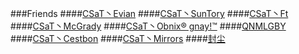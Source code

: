 ###Friends
####[CSaT丶Evian](https://github.com/CSaTSunTory/firends/blob/master/CSaT_Evian/Evian.md)
####[CSaT丶SunTory](https://github.com/CSaTSunTory/firends/blob/master/CSaT_SunTory/CSaT_SunTory.md)
####[CSaT丶Ft](https://github.com/CSaTSunTory/firends/blob/master/CSaT_Ft/CSaT_Ft.md)
####[CSaT丶McGrady](https://github.com/CSaTSunTory/firends/blob/master/CSaT_McGrady/Xukai.md)
####[CSaT丶Obnix® gnay!™](https://github.com/CSaTSunTory/firends/blob/master/Yxb/Yxb.md)
####[QNMLGBY](https://github.com/CSaTSunTory/firends/blob/master/QNMLGBY/QNMLGBY.md)
####[CSaT丶Cestbon](https://github.com/CSaTSunTory/firends/blob/master/CSaT_Cestbon/CSaT_Cestbon.md)
####[CSaT丶Mirrors](https://github.com/CSaTSunTory/firends/blob/master/CSaT_Mirrors/CSaT_Mirrors.md)
####[封尘](https://github.com/CSaTSunTory/firends/blob/master/wrc/wrc.md)
